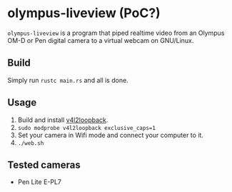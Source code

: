 # olympus-liveview (PoC?)

`olympus-liveview` is a program that piped realtime video from an Olympus OM-D or Pen digital camera to a virtual webcam on GNU/Linux.

## Build
Simply run `rustc main.rs` and all is done.

## Usage
1. Build and install [v4l2loopback](https://github.com/umlaeute/v4l2loopback).
2. `sudo modprobe v4l2loopback exclusive_caps=1`
3. Set your camera in Wifi mode and connect your computer to it.
4. `./web.sh`

## Tested cameras
* Pen Lite E-PL7
